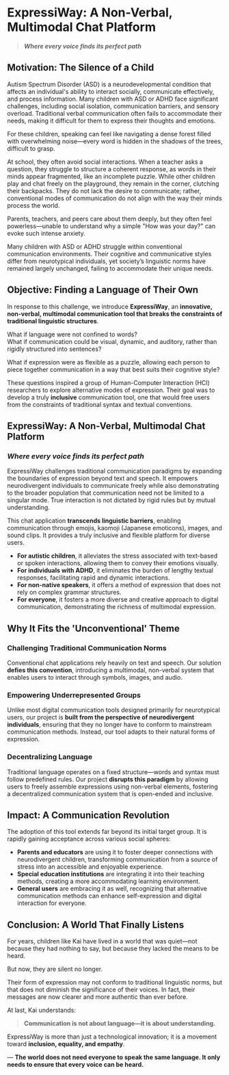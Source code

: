 # **ExpressiWay: A Non-Verbal, Multimodal Chat Platform**
> ***Where every voice finds its perfect path***

## **Motivation: The Silence of a Child**

Autism Spectrum Disorder (ASD) is a neurodevelopmental condition that affects an individual's ability to interact socially, communicate effectively, and process information. Many children with ASD or ADHD face significant challenges, including social isolation, communication barriers, and sensory overload. Traditional verbal communication often fails to accommodate their needs, making it difficult for them to express their thoughts and emotions.

For these children, speaking can feel like navigating a dense forest filled with overwhelming noise—every word is hidden in the shadows of the trees, difficult to grasp.

At school, they often avoid social interactions. When a teacher asks a question, they struggle to structure a coherent response, as words in their minds appear fragmented, like an incomplete puzzle. While other children play and chat freely on the playground, they remain in the corner, clutching their backpacks. They do not lack the desire to communicate; rather, conventional modes of communication do not align with the way their minds process the world.

Parents, teachers, and peers care about them deeply, but they often feel powerless—unable to understand why a simple "How was your day?" can evoke such intense anxiety.

Many children with ASD or ADHD struggle within conventional communication environments. Their cognitive and communicative styles differ from neurotypical individuals, yet society’s linguistic norms have remained largely unchanged, failing to accommodate their unique needs.

## **Objective: Finding a Language of Their Own**

In response to this challenge, we introduce **ExpressiWay**, an **innovative, non-verbal, multimodal communication tool that breaks the constraints of traditional linguistic structures**.

What if language were not confined to words?  
What if communication could be visual, dynamic, and auditory, rather than rigidly structured into sentences?  

What if expression were as flexible as a puzzle, allowing each person to piece together communication in a way that best suits their cognitive style?

These questions inspired a group of Human-Computer Interaction (HCI) researchers to explore alternative modes of expression. Their goal was to develop a truly **inclusive** communication tool, one that would free users from the constraints of traditional syntax and textual conventions.

## **ExpressiWay: A Non-Verbal, Multimodal Chat Platform**

### *Where every voice finds its perfect path*

ExpressiWay challenges traditional communication paradigms by expanding the boundaries of expression beyond text and speech. It empowers neurodivergent individuals to communicate freely while also demonstrating to the broader population that communication need not be limited to a singular mode. True interaction is not dictated by rigid rules but by mutual understanding.

This chat application **transcends linguistic barriers**, enabling communication through emojis, kaomoji (Japanese emoticons), images, and sound clips. It provides a truly inclusive and flexible platform for diverse users.

- **For autistic children**, it alleviates the stress associated with text-based or spoken interactions, allowing them to convey their emotions visually.
- **For individuals with ADHD**, it eliminates the burden of lengthy textual responses, facilitating rapid and dynamic interactions.
- **For non-native speakers**, it offers a method of expression that does not rely on complex grammar structures.
- **For everyone**, it fosters a more diverse and creative approach to digital communication, demonstrating the richness of multimodal expression.

## **Why It Fits the 'Unconventional' Theme**

### **Challenging Traditional Communication Norms**  
Conventional chat applications rely heavily on text and speech. Our solution **defies this convention**, introducing a multimodal, non-verbal system that enables users to interact through symbols, images, and audio.

### **Empowering Underrepresented Groups**  
Unlike most digital communication tools designed primarily for neurotypical users, our project is **built from the perspective of neurodivergent individuals**, ensuring that they no longer have to conform to mainstream communication methods. Instead, our tool adapts to their natural forms of expression.

### **Decentralizing Language**  
Traditional language operates on a fixed structure—words and syntax must follow predefined rules. Our project **disrupts this paradigm** by allowing users to freely assemble expressions using non-verbal elements, fostering a decentralized communication system that is open-ended and inclusive.

## **Impact: A Communication Revolution**

The adoption of this tool extends far beyond its initial target group. It is rapidly gaining acceptance across various social spheres:

- **Parents and educators** are using it to foster deeper connections with neurodivergent children, transforming communication from a source of stress into an accessible and enjoyable experience.
- **Special education institutions** are integrating it into their teaching methods, creating a more accommodating learning environment.
- **General users** are embracing it as well, recognizing that alternative communication methods can enhance self-expression and digital interaction for everyone.

## **Conclusion: A World That Finally Listens**

For years, children like Kai have lived in a world that was quiet—not because they had nothing to say, but because they lacked the means to be heard.

But now, they are silent no longer.

Their form of expression may not conform to traditional linguistic norms, but that does not diminish the significance of their voices. In fact, their messages are now clearer and more authentic than ever before.

At last, Kai understands:

> **Communication is not about language—it is about understanding.**

ExpressiWay is more than just a technological innovation; it is a movement toward **inclusion, equality, and empathy**.

— **The world does not need everyone to speak the same language. It only needs to ensure that every voice can be heard.**
